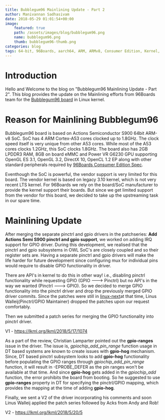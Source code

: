 ```yaml
---
title: Bubblegum96 Mainlining Update - Part 2
author: Manivannan Sadhasivam
date: 2018-05-29 01:01:54+00:00
image:
    featured: true
    path: /assets/images/blog/bubblegum96.png
    name: bubblegum96.png
    thumb: bubblegum96-thumb.png
categories: blog
tags: 64-bit, 96Boards, aarch64, ARM, ARMv8, Consumer Edition, Kernel, Linux, Bubblegum96, Actions, S900, SoC, Mainlining, Pinctrl, GPIO, OWL, S900
---
```


# Introduction

Hello and Welcome to the blog on "Bubblegum96 Mainlining Update - Part 2". This
blog provides the update on the Mainlining efforts from 96Boards team for the
[Bubblegum96 board](https://www.96boards.org/product/bubblegum-96/) in Linux kernel.

# Reason for Mainlining Bubblegum96

Bubblegum96 board is based on Actions Semiconductor S900 64bit ARM-v8 SoC. SoC
has 4 ARM Cortex-A53 cores clocked up to 1.8GHz. The clock speed itself is very
unique from other A53 cores. While most of the A53 cores clocks 1.2GHz, this SoC
clocks 1.8GHz. The board also has 2GB LPDDR3 RAM, 8GB on board eMMC and Power
VR G6230 GPU supporting OpenGL ES 3.1, OpenGL 3.2, DirectX 10, OpenCL 1.2 EP along
with other standard peripherals required by [96Boards Consumer Edition Spec](https://linaro.co/ce-specification).

Eventhough the SoC is powerful, the vendor support is very limited for this board.
The vendor kernel is based on legacy 3.10 kernel, which is not very recent LTS
kernel. For 96Boards we rely on the board/SoC manufacturer to provide the kernel
support their boards. But since we get limited support from the vendor for this
board, we decided to take up the upstreaming task in our spare time.

# Mainlining Update

After merging the separate pinctrl and gpio drivers in the patchseries:
**Add Actions Semi S900 pinctrl and gpio support**, we worked on adding
IRQ support for GPIO driver. During this development, we realised that
the pinctrl and gpio subsystems in OWL SoC's are closely coupled and so
their register sets are. Having a separate pinctrl and gpio drivers will
make the life harder for future development since configuring mux for
individual pins would require to disable GPIO functionality in driver.

There are API's in kernel to do this in other way! i.e., disabling pinctrl
functionality while requesting GPIO (GPIO ---> Pinctrl) but no API's in the
way we wanted (Pinctrl ---> GPIO). So we decided to merge GPIO functionality
into the pinctrl driver and drop the previously merged GPIO driver commits.
Since the patches were still in [linux-next](https://git.kernel.org/pub/scm/linux/kernel/git/next/linux-next.git/)at that time, Linus Walleij(Pinctrl/GPIO Maintainer) dropped the patches
upon our request comfortably.

Then we submitted a patch series for merging the GPIO functionality into
pinctrl driver.

V1 - https://lkml.org/lkml/2018/5/17/1074

As a part of the review, Christian Lamparter pointed out the **gpio-ranges**
issue in the driver. The issue is, *gpiochip_add_pin_range* function usage
in DT based systems are known to create issues with **gpio-hog** mechanism.
Since, DT based pinctrl subsystem looks to add **gpio-hog** functionality before
populating the GPIO ranges through *gpiochip_add_pin_range* function, it will
result in -EPROBE_DEFER as the pin ranges won't be available at that time.
And since **gpio-hog** gets added in the *gpiochip_add* function, the error
prohibits the board from booting. So he suggested to use **gpio-ranges**
property in DT for specifying the pinctrl/GPIO mapping, which provides the
mapping at the time of adding **gpio-hog**.

Finally, we sent a V2 of the driver incorporating his comments and soon
Linus Walleij applied the patch series followed by Acks from Andy and Rob!

V2 - https://lkml.org/lkml/2018/5/20/5
